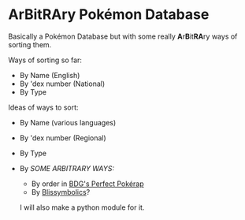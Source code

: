 # ArBitRAry Pokémon Database
Basically a Pokémon Database but with some really **A**r**B**it**RA**ry ways of sorting them.

Ways of sorting so far:
 - By Name (English)
 - By 'dex number (National)
 - By Type

Ideas of ways to sort:
 - By Name (various languages)
 - By 'dex number (Regional)
 - By Type
 - By *SOME ARBITRARY WAYS:*
   - By order in [BDG's Perfect Pokérap](https://www.youtube.com/watch?v=2cT6ULpScZA)
   - By [Blissymbolics](http://blissymbolics.github.io/blissymbols/blissviewer-demo.html)?
   
   I will also make a python module for it.
